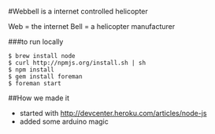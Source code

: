 #Webbell is a internet controlled helicopter



Web = the internet
Bell = a helicopter manufacturer



###to run locally

    $ brew install node
    $ curl http://npmjs.org/install.sh | sh
    $ npm install
    $ gem install foreman
    $ foreman start

##How we made it

 * started with http://devcenter.heroku.com/articles/node-js
 * added some arduino magic

